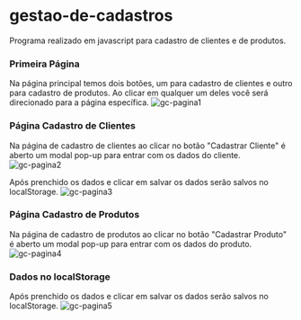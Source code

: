 # gestao-de-cadastros

Programa realizado em javascript para cadastro de clientes e de produtos. 

### Primeira Página
Na página principal temos dois botões, um para cadastro de clientes e outro para cadastro de produtos. 
Ao clicar em qualquer um deles você será direcionado para a página específica.
![gc-pagina1](https://user-images.githubusercontent.com/82469705/126869639-e78dfafb-1c7d-405f-9c2d-7afcb9c7bf24.jpg)

### Página Cadastro de Clientes
Na página de cadastro de clientes ao clicar no botão "Cadastrar Cliente" é aberto um modal pop-up para entrar com os dados do cliente.</br>
![gc-pagina2](https://user-images.githubusercontent.com/82469705/126869802-94814b15-2159-4fa1-9de5-a2d3cf850ffa.jpg)

Após prenchido os dados e clicar em salvar os dados serão salvos no localStorage. 
![gc-pagina3](https://user-images.githubusercontent.com/82469705/126869822-5b2a88af-c9c2-4477-b0ce-7d1017399973.jpg)

### Página Cadastro de Produtos
Na página de cadastro de produtos ao clicar no botão "Cadastrar Produto" é aberto um modal pop-up para entrar com os dados do produto.
![gc-pagina4](https://user-images.githubusercontent.com/82469705/126870026-e8b7e400-8f6c-40fd-9c7a-87d73d501718.jpg)

### Dados no localStorage
Após prenchido os dados e clicar em salvar os dados serão salvos no localStorage.
![gc-pagina5](https://user-images.githubusercontent.com/82469705/126870057-5d6461ea-b75f-46c2-8524-ebb3f2af0292.jpg)











